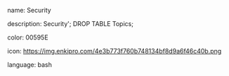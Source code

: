 name: Security

description: Security'; DROP TABLE Topics;

color: 00595E

icon: https://img.enkipro.com/4e3b773f760b748134bf8d9a6f46c40b.png

language: bash
